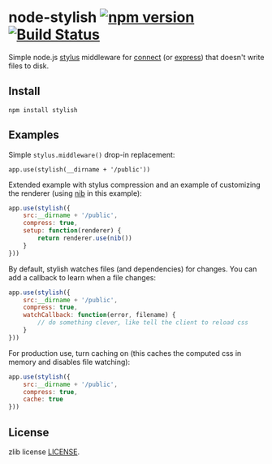 node-stylish [![npm version](https://badge.fury.io/js/stylish.svg)](http://badge.fury.io/js/stylish) [![Build Status](https://travis-ci.org/marcello3d/node-stylish.svg?branch=master)](https://travis-ci.org/marcello3d/node-stylish)
============

Simple node.js [stylus](https://github.com/learnboost/stylus) middleware for
[connect](https://github.com/senchalabs/connect) (or [express](http://expressjs.com/)) that doesn't write files to disk.

Install
------

    npm install stylish

Examples
--------

Simple `stylus.middleware()` drop-in replacement:

    app.use(stylish(__dirname + '/public'))

Extended example with stylus compression and an example of customizing the renderer (using
[nib](https://github.com/visionmedia/nib/) in this example):

```js
app.use(stylish({
    src:__dirname + '/public',
    compress: true,
    setup: function(renderer) {
        return renderer.use(nib())
    }
}))
```

By default, stylish watches files (and dependencies) for changes. You can add a callback to learn when a file changes:

```js
app.use(stylish({
    src:__dirname + '/public',
    compress: true,
    watchCallback: function(error, filename) {
        // do something clever, like tell the client to reload css
    }
}))
```

For production use, turn caching on (this caches the computed css in memory and disables file watching):

```js
app.use(stylish({
    src:__dirname + '/public',
    compress: true,
    cache: true
}))
```

License
-------
zlib license [LICENSE](LICENSE).
